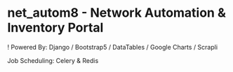 # net_autom8 - Network Automation & Inventory Portal

! Powered By: Django / Bootstrap5 / DataTables / Google Charts / Scrapli

Job Scheduling: Celery & Redis
